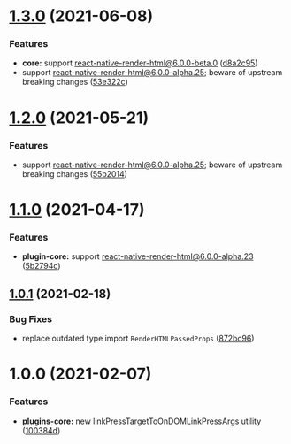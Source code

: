 # [1.3.0](https://github.com/native-html/plugins/compare/@native-html/plugins-core@1.1.0...@native-html/plugins-core@1.3.0) (2021-06-08)


### Features

* **core:** support react-native-render-html@6.0.0-beta.0 ([d8a2c95](https://github.com/native-html/plugins/commit/d8a2c95b7f918206bcc12a8ce542d77d992a6c6e))
* support react-native-render-html@6.0.0-alpha.25; beware of upstream breaking changes ([53e322c](https://github.com/native-html/plugins/commit/53e322cad64aece27d5c95c1bc9fb4a3095addbd))

# [1.2.0](https://github.com/native-html/plugins/compare/@native-html/plugins-core@1.1.0...@native-html/plugins-core@1.2.0) (2021-05-21)


### Features

* support react-native-render-html@6.0.0-alpha.25; beware of upstream breaking changes ([55b2014](https://github.com/native-html/plugins/commit/55b201483ce27a49811727db16624f36e06fc9e4))

# [1.1.0](https://github.com/native-html/plugins/compare/@native-html/plugins-core@1.0.1...@native-html/plugins-core@1.1.0) (2021-04-17)


### Features

* **plugin-core:** support react-native-render-html@6.0.0-alpha.23 ([5b2794c](https://github.com/native-html/plugins/commit/5b2794c23b3aa20136793e2c0dc72efcea654976))

## [1.0.1](https://github.com/native-html/plugins/compare/@native-html/plugins-core@1.0.0...@native-html/plugins-core@1.0.1) (2021-02-18)


### Bug Fixes

* replace outdated type import `RenderHTMLPassedProps` ([872bc96](https://github.com/native-html/plugins/commit/872bc965d8b5c5e8e37430060a2edc343549623f))

# 1.0.0 (2021-02-07)


### Features

* **plugins-core:** new linkPressTargetToOnDOMLinkPressArgs utility ([100384d](https://github.com/native-html/plugins/commit/100384debed5b88ccb1a067712c8e3f340a5659a))

